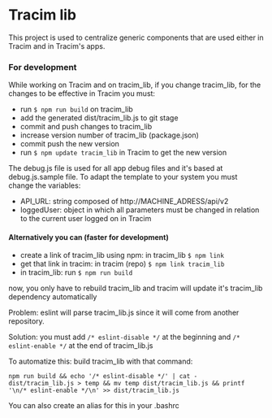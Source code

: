 # Tracim lib

This project is used to centralize generic components that are used either in Tracim and in Tracim's apps.

### For development
While working on Tracim and on tracim_lib, if you change tracim_lib, for the changes to be effective in Tracim you must:
- run `$ npm run build` on tracim_lib
- add the generated dist/tracim_lib.js to git stage
- commit and push changes to tracim_lib
- increase version number of tracim_lib (package.json)
- commit push the new version
- run `$ npm update tracim_lib` in Tracim to get the new version

The debug.js file is used for all app debug files and it's based at debug.js.sample file. To adapt the template to your system you must change the variables:
 - API_URL: string composed of http://MACHINE_ADRESS/api/v2
 - loggedUser: object in which all parameters must be changed in relation to the current user logged on in Tracim

#### Alternatively you can (faster for development)
- create a link of tracim_lib using npm: in tracim_lib `$ npm link`
- get that link in tracim: in tracim (repo) `$ npm link tracim_lib`
- in tracim_lib: run `$ npm run build`

now, you only have to rebuild tracim_lib and tracim will update it's tracim_lib dependency automatically

Problem: eslint will parse tracim_lib.js since it will come from another repository.

Solution: you must add `/* eslint-disable */` at the beginning and  `/* eslint-enable */` at the end of tracim_lib.js

To automatize this: build tracim_lib with that command:

`npm run build && echo '/* eslint-disable */' | cat - dist/tracim_lib.js > temp && mv temp dist/tracim_lib.js && printf '\n/* eslint-enable */\n' >> dist/tracim_lib.js`

You can also create an alias for this in your .bashrc
